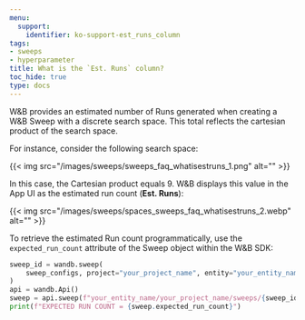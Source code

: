 ```yaml
---
menu:
  support:
    identifier: ko-support-est_runs_column
tags:
- sweeps
- hyperparameter
title: What is the `Est. Runs` column?
toc_hide: true
type: docs
---
```


W&B provides an estimated number of Runs generated when creating a W&B Sweep with a discrete search space. This total reflects the cartesian product of the search space.

For instance, consider the following search space:

{{< img src="/images/sweeps/sweeps_faq_whatisestruns_1.png" alt="" >}}

In this case, the Cartesian product equals 9. W&B displays this value in the App UI as the estimated run count (**Est. Runs**):

{{< img src="/images/sweeps/spaces_sweeps_faq_whatisestruns_2.webp" alt="" >}}

To retrieve the estimated Run count programmatically, use the `expected_run_count` attribute of the Sweep object within the W&B SDK:

```python
sweep_id = wandb.sweep(
    sweep_configs, project="your_project_name", entity="your_entity_name"
)
api = wandb.Api()
sweep = api.sweep(f"your_entity_name/your_project_name/sweeps/{sweep_id}")
print(f"EXPECTED RUN COUNT = {sweep.expected_run_count}")
```